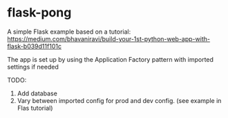 # flask-pong

A simple Flask example based on a tutorial:
https://medium.com/bhavaniravi/build-your-1st-python-web-app-with-flask-b039d11f101c

The app is set up by using the Application Factory pattern with imported settings if needed

TODO:

1. Add database
1. Vary between imported config for prod and dev config. (see example in Flas tutorial)
